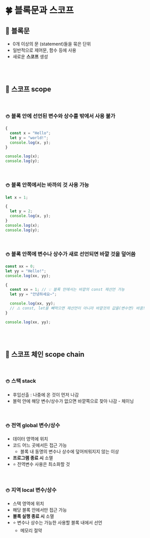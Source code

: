 # 🍀 블록문과 스코프

## 🧸 블록문

- 0개 이상의 문 (statement)들을 묶은 단위
- 일반적으로 제어문, 함수 등에 사용
- 새로운 **스코프** 생성

<br><br>

## 🧸 스코프 scope

<br>

### ⛄ 블록 안에 선언된 변수와 상수를 밖에서 사용 불가

```javascript
{
  const x = "Hello";
  let y = "world!";
  console.log(x, y);
}

console.log(x);
console.log(y);
```

<br>

### ⛄ 블록 안쪽에서는 바까의 것 사용 가능

```javascript
let x = 1;

{
  let y = 2;
  console.log(x, y);
}
console.log(x);
console.log(y);
```

<br>

### ⛄ 블록 안쪽에 변수나 상수가 새로 선언되면 바깥 것을 덮어씀

```javascript
const xx = 0;
let yy = "Hello!";
console.log(xx, yy);

{
  const xx = 1; // 💡 블록 안에서는 바깥의 const 재선언 가능
  let yy = "안녕하세요~";

  console.log(xx, yy);
  // ⚠️ const, let을 빼먹으면 재선언이 아니라 바깥것의 값을(변수면) 바꿈!
}

console.log(xx, yy);
```

<br><br>

## 🧸 스코프 체인 scope chain

<br>

### ⛄ 스택 stack

- 후입선출 : 나중에 온 것이 먼저 나감
- 블럭 안에 해당 변수/상수가 없으면 바깥쪽으로 찾아 나감 - 체이닝

<br>

### ⛄ 전역 global 변수/상수

- 데이터 영역에 위치
- 코드 어느 곳에서든 접근 가능
  - 블록 내 동명의 변수나 상수에 덮어씌워지지 않는 이상
- **프로그램 종료 시** 소멸
- ⭐ 전역변수 사용은 최소화할 것

<br>

### ⛄ 지역 local 변수/상수

- 스택 영역에 위치
- 해당 블록 안에서만 접근 가능
- **블록 실행 종료 시** 소멸
- ⭐ 변수나 상수는 가능한 사용할 블록 내에서 선언
  - 메모리 절약
